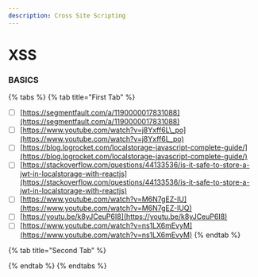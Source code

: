 ```yaml
---
description: Cross Site Scripting
---
```


# XSS

### BASICS

{% tabs %}
{% tab title="First Tab" %}
* [ ] [https://segmentfault.com/a/1190000017831088](https://segmentfault.com/a/1190000017831088)
* [ ] [https://www.youtube.com/watch?v=j8Yxff6L\_po](https://www.youtube.com/watch?v=j8Yxff6L_po)
* [ ] [https://blog.logrocket.com/localstorage-javascript-complete-guide/](https://blog.logrocket.com/localstorage-javascript-complete-guide/)
* [ ] [https://stackoverflow.com/questions/44133536/is-it-safe-to-store-a-jwt-in-localstorage-with-reactjs](https://stackoverflow.com/questions/44133536/is-it-safe-to-store-a-jwt-in-localstorage-with-reactjs)
* [ ] [https://www.youtube.com/watch?v=M6N7gEZ-IU](https://www.youtube.com/watch?v=M6N7gEZ-IUQ)
* [ ] [https://youtu.be/k8yJCeuP6I8](https://youtu.be/k8yJCeuP6I8)
* [ ] [https://www.youtube.com/watch?v=ns1LX6mEvyM](https://www.youtube.com/watch?v=ns1LX6mEvyM)
{% endtab %}

{% tab title="Second Tab" %}

{% endtab %}
{% endtabs %}



